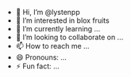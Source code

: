 - 👋 Hi, I’m @lystenpp
- 👀 I’m interested in blox fruits
- 🌱 I’m currently learning ...
- 💞️ I’m looking to collaborate on ...
- 📫 How to reach me ...
- 😄 Pronouns: ...
- ⚡ Fun fact: ...

<!---
lystenpp/lystenpp is a ✨ special ✨ repository because its `README.md` (this file) appears on your GitHub profile.
You can click the Preview link to take a look at your changes.
--->
